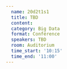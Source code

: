 ```yaml
---
  name: 20d2t1s1
  title: TBD
  content:
  category: Big Data
  format: Conférence
  speakers: TBD
  room: Auditorium
  time_start: '10:15'
  time_end: '11:00'
---
```


